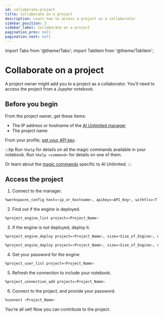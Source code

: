 ```yaml
---
id: collaborate-project
title: Collaborate on a project
description: Learn how to access a project as a collaborator
sidebar_position: 3
sidebar_label: Collaborate on a project
pagination_prev: null
pagination_next: null
---
```


import Tabs from '@theme/Tabs';
import TabItem from '@theme/TabItem';

# Collaborate on a project

A project owner might add you to a project as a collaborator. You'll need to access the project from a Jupyter notebook.


## Before you begin

From the project owner, get these items:
- The IP address or  hostname of the [AI Unlimited manager](/docs/glossary.md#ai-unlimited-manager)
- The project name

From your profile, [get your API key](/docs/explore-and-analyze-data/get-api-key.md). 

:::tip
Run `%help` for details on all the magic commands available in your notebook. Run `%help <command>` for details on one of them. 

Or learn about the [magic commands](/docs/explore-and-analyze-data/magic-commands.md) specific to AI Unlimited. 
:::


## Access the project

1. Connect to the manager.
```bash 
%workspaces_config host=<ip_or_hostname>, apikey=<API_Key>, withtls=<T|F>
```

2. Find out if the engine is deployed.
```bash 
%project_engine_list project=<Project_Name>
```

3. If the engine is not deployed, deploy it.
<Tabs>
<TabItem value="aws1" label="AWS">

```bash 
%project_engine_deploy project=<Project_Name>, size=<Size_of_Engine>, node=<Number_of_Nodes>, subnet=<Subnet_id>, region=<Region>, restore-<true|false>, prefixlist=<Prefix_List>, securitygroups=<Security_Group>, cidrs=<CIDR>, tags=<Tags>, iamrole=<IAM_Role>, roleprefix=<Role_Prefix>, permissionboundary=<Permission_Boundary>
```
</TabItem>
<TabItem value="azure" label="Azure">

```bash 
%project_engine_deploy project=<Project_Name>, size=<Size_of_Engine>, node=<Number_of_Nodes>, subnet=<Subnet_id>, region=<Region>, restore=<true|false>, network=<Network>, keyvault=<Key_Vault>, keyvaultresourcegroup=<>, networkresourcegroup=<>
```
</TabItem>
</Tabs>

4. Get your password for the engine
```bash
%project_user_list project=<Project_Name>
```

5. Refresh the connection to include your notebook.
```bash 
%project_connection_add project=<Project_Name>
```

6. Connect to the project, and provide your password.
```bash
%connect <Project_Name>
```

You're all set! Now you can contribute to the project.


